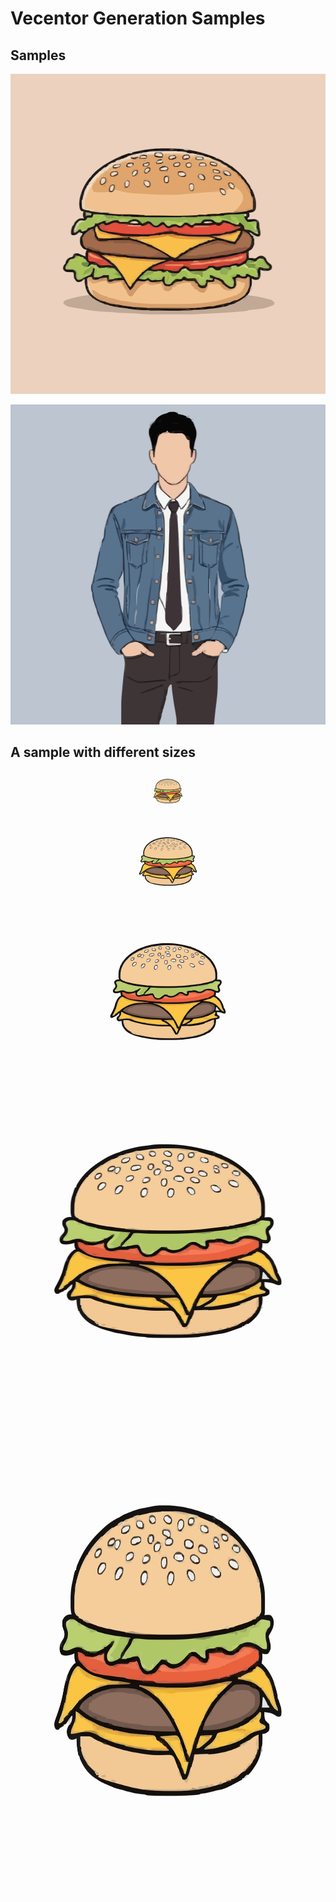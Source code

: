 # Vecentor Generation Samples

## Samples 

<p align="center">
    <img src="hamburger-vecentor.svg" height=512 width=512 />
</p>

<p align="center">
    <img src="businessman-vecentor.svg" width=512 height=512 />
</p>

## A sample with different sizes

<p align="center">
    <img src="scalable.svg" width=64 height=64 />
</p>

<p align="center">
    <img src="scalable.svg" width=128 height=128 />
</p>

<p align="center">
    <img src="scalable.svg" width=256 height=256 />
</p>

<p align="center">
    <img src="scalable.svg" width=512 height=512 />
</p>

<p align="center">
    <img src="scalable.svg" width=768 height=768 />
</p>